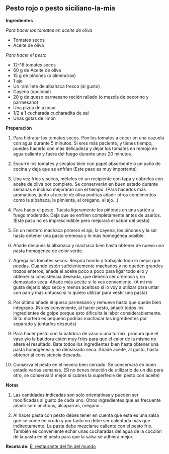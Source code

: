 ## Pesto rojo o pesto siciliano-la-mia

**Ingredientes**

*Para hacer los tomates en aceite de oliva*

- Tomates secos
- Aceite de oliva

*Para hacer el pesto*

- 12-16 tomates secos
- 60 g de Aceite de oliva
- 15 g de piñones (o almendras)
- 1 ajo 
- Un ramillete de albahaca fresca (al gusto)
- Cayena (opcional)
- 20 g de queso parmesano recién rallado (o mezcla de pecorino y parmesano)
- Una pizca de azúcar
- 1/2 a 1 cucharada cucharadita de sal
- Unas gotas de limón

**Preparación**

1. Para hidratar los tomates secos. Pon los tomates a cocer en una cazuela con agua durante 5 minutos. Si eres más paciente, y tienes tiempo, puedes hacerlo con más delicadeza y dejar los tomates en remojo en agua caliente y fuera del fuego durante unos 20 minutos.

2. Escurre los tomates y sécalos bien con papel absorbente o un paño de cocina y deja que se enfríen (Este paso es muy importante)

3. Una vez fríos y secos, mételos en un recipiente con tapa y cúbrelos con aceite de oliva por completo. Se conservarán en buen estado durante semanas e incluso mejoraran con el tiempo. (Para hacerlos más arómaticos, junto al aceite de oliva podrías añadir otros condimentos como la albahaca, la pimienta, el orégano, el ajo...)

4. Para hacer el pesto. Tuesta ligeramente los piñones en una sartén a fuego moderado. Deja que se enfríen completamente antes de usarlos. (Este paso no es imprescindible pero mejorará el sabor del pesto)

5. En un mortero machaca primero el ajo, la cayena, los piñones y la sal hasta obtener una pasta cremosa y lo más homogénea posible.

6.  Añade después la albahaca y machaca bien hasta obtener de nuevo una pasta homogénea de color verde.

7. Agrega los tomates secos. Respira hondo y trabajalo todo lo mejor que puedas. Cuando estén suficientemente machados y no queden grandes trozos enteros, añade el aceite poco a poco para ligar todo ello y obtener la consistencia deseada, que debería ser cremosa y no demasiado seca.  Añade más aceite si lo ves conveniente. (A mi me gusta dejarlo algo seco y menos aceitoso si lo voy a utilizar para untar con pan y más untuoso si lo quiero utilizar para vestir una pasta)

8. Por último añade el queso parmesano y remueve hasta que quede bien integrado. (No es conveniente, al hacer pesto, añadir todos los ingredientes de golpe porque esto dificulta la labor considerablemente. Si tu mortero es pequeño podrías machacar los ingredientes por separado y juntarlos después)

9. Para hacer pesto con la batidora de vaso o una turmix, procura que el vaso y/o la batidora estén muy fríos para que el calor de la misma no altere el resultado. Bate todos los ingredientes bien hasta obtener una pasta homogénea y no demasiado seca. Añade aceite, al gusto, hasta obtener al consistencia deseada.

10. Conserva el pesto en el nevera bien cerrado. Se conservará en buen estado varias semanas. (Si no tienes inteción de utilizarlo de un día para otro, se conservará mejor si cubres la superfecie del pesto con aceite)

**Notas**

1. Las cantidades indicadas son solo orientativas y pueden ser modificadas al gusto de cada uno. Otros ingredientes que es frecuente añadir son: anchoas, alcaparras, orégano...

2. Al hacer pasta con pesto debes tener en cuenta que esta es una salsa que se come en crudo y por tanto no debe ser calentada más que indirectamente. La pasta debe mezclarse caliente con el pesto frio. También es conveniente echar unas cucharadas del agua de la cocción de la pasta en el pesto para que la salsa se adhiera mejor.

**Receta de:** [El restaurante del fin del mundo](http://restaurantefinmundo.blogspot.com.es/2015/04/pesto-rojo-o-pesto-siciliano-la-mia.html)
